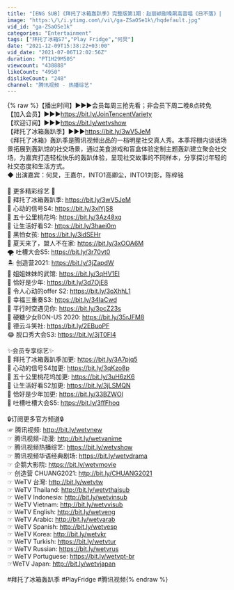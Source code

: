 ```yaml
---
title: "[ENG SUB]《拜托了冰箱轰趴季》完整版第1期：赵丽颖甜嗓飙高音唱《日不落》|  Play! Fridge"
image: "https:\/\/i.ytimg.com\/vi\/ga-ZSaOSe1k\/hqdefault.jpg"
vid_id: "ga-ZSaOSe1k"
categories: "Entertainment"
tags: ["拜托了冰箱S7","Play Fridge","何炅"]
date: "2021-12-09T15:38:22+03:00"
vid_date: "2021-07-06T12:02:56Z"
duration: "PT1H29M50S"
viewcount: "438888"
likeCount: "4950"
dislikeCount: "248"
channel: "腾讯视频 - 热播综艺"
---
```

{% raw %}【播出时间】▶▶▶会员每周三抢先看；非会员下周二晚8点转免<br />【加入会员】▶▶▶<a rel="nofollow" target="blank" href="https://bit.ly/JoinTencentVariety">https://bit.ly/JoinTencentVariety</a><br />【欢迎订阅】▶▶▶<a rel="nofollow" target="blank" href="https://bit.ly/wetvshow">https://bit.ly/wetvshow</a><br />【拜托了冰箱轰趴季】▶▶▶<a rel="nofollow" target="blank" href="https://bit.ly/3wV5JeM">https://bit.ly/3wV5JeM</a><br />《拜托了冰箱》轰趴季是腾讯视频出品的一档明星社交真人秀。本季将棚内谈话场景拓展到轰趴馆的社交场景，通过美食游戏和盲盒体验定制主题轰趴建立聚会社交场，为嘉宾打造轻松快乐的轰趴体验，呈现社交故事的不同样本，分享探讨年轻的社交态度和生活方式。 <br />◆ 出演嘉宾：何炅，王嘉尔，INTO1高卿尘，INTO1刘彰，陈梓铭<br /><br />🍬 更多精彩综艺 🍬<br />🍻 拜托了冰箱轰趴季: <a rel="nofollow" target="blank" href="https://bit.ly/3wV5JeM">https://bit.ly/3wV5JeM</a> <br />💓 心动的信号S4: <a rel="nofollow" target="blank" href="https://bit.ly/3xlYjS8">https://bit.ly/3xlYjS8</a><br />🌺 五十公里桃花坞: <a rel="nofollow" target="blank" href="https://bit.ly/3Az48xq">https://bit.ly/3Az48xq</a><br />💒 让生活好看S2: <a rel="nofollow" target="blank" href="https://bit.ly/3haei0m">https://bit.ly/3haei0m</a><br />🎤 黑怕女孩: <a rel="nofollow" target="blank" href="https://bit.ly/3idSEHr">https://bit.ly/3idSEHr</a><br />🎸 夏天来了，盟人不在家: <a rel="nofollow" target="blank" href="https://bit.ly/3xOOA6M">https://bit.ly/3xOOA6M</a><br /> 🌪 吐槽大会S5: <a rel="nofollow" target="blank" href="https://bit.ly/3r70vt0">https://bit.ly/3r70vt0</a><br /> 🏝 创造营2021: <a rel="nofollow" target="blank" href="https://bit.ly/3jZapdW">https://bit.ly/3jZapdW</a><br />👊 姐姐妹妹的武馆: <a rel="nofollow" target="blank" href="https://bit.ly/3qHV1EI">https://bit.ly/3qHV1EI</a><br />🚙 恰好是少年: <a rel="nofollow" target="blank" href="https://bit.ly/3d7OjE8">https://bit.ly/3d7OjE8</a><br />💌 令人心动的offer S2: <a rel="nofollow" target="blank" href="https://bit.ly/3oXhhL1">https://bit.ly/3oXhhL1</a><br />💏 幸福三重奏S3: <a rel="nofollow" target="blank" href="https://bit.ly/34IaCwd">https://bit.ly/34IaCwd</a><br />💞 平行时空遇见你: <a rel="nofollow" target="blank" href="https://bit.ly/3pcZ23s">https://bit.ly/3pcZ23s</a><br />🍭 硬糖少女BON-US 2020: <a rel="nofollow" target="blank" href="https://bit.ly/35rJFM8">https://bit.ly/35rJFM8</a><br />👏 德云斗笑社: <a rel="nofollow" target="blank" href="https://bit.ly/2EBuoPF">https://bit.ly/2EBuoPF</a><br />😂 脱口秀大会S3: <a rel="nofollow" target="blank" href="https://bit.ly/3jT0Fl4">https://bit.ly/3jT0Fl4</a><br /><br />✨会员专享综艺✨<br />🌻 拜托了冰箱轰趴季加更: <a rel="nofollow" target="blank" href="https://bit.ly/3A7pjq5">https://bit.ly/3A7pjq5</a><br />🌻 心动的信号S4加更: <a rel="nofollow" target="blank" href="https://bit.ly/3qKzo8p">https://bit.ly/3qKzo8p</a><br />🌻 五十公里桃花坞加更: <a rel="nofollow" target="blank" href="https://bit.ly/3uH6zK6">https://bit.ly/3uH6zK6</a><br />🌻 让生活好看S2加更: <a rel="nofollow" target="blank" href="https://bit.ly/3jLSMQN">https://bit.ly/3jLSMQN</a><br />🌻 恰好是少年加更: <a rel="nofollow" target="blank" href="https://bit.ly/33BZWOl">https://bit.ly/33BZWOl</a><br />🌻 吐槽吐槽大会S5: <a rel="nofollow" target="blank" href="https://bit.ly/3ffFhoq">https://bit.ly/3ffFhoq</a><br /><br />🔒订阅更多官方频道🔒<br />☞ 腾讯视频: <a rel="nofollow" target="blank" href="http://bit.ly/wetvnew">http://bit.ly/wetvnew</a><br />☞ 腾讯视频-动漫: <a rel="nofollow" target="blank" href="http://bit.ly/wetvanime">http://bit.ly/wetvanime</a><br />☞ 腾讯视频热播综艺: <a rel="nofollow" target="blank" href="https://bit.ly/wetvshow">https://bit.ly/wetvshow</a><br />☞ 腾讯视频华语经典剧场: <a rel="nofollow" target="blank" href="https://bit.ly/wetvdrama">https://bit.ly/wetvdrama</a><br />☞ 企鹅大影院: <a rel="nofollow" target="blank" href="https://bit.ly/wetvmovie">https://bit.ly/wetvmovie</a><br />☞ 创造营 CHUANG2021: <a rel="nofollow" target="blank" href="http://bit.ly/CHUANG2021">http://bit.ly/CHUANG2021</a><br />☞ WeTV 台灣: <a rel="nofollow" target="blank" href="http://bit.ly/wetvtw">http://bit.ly/wetvtw</a><br />☞ WeTV Thailand: <a rel="nofollow" target="blank" href="http://bit.ly/wetvthaisub">http://bit.ly/wetvthaisub</a><br />☞ WeTV Indonesia: <a rel="nofollow" target="blank" href="http://bit.ly/wetvinsub">http://bit.ly/wetvinsub</a><br />☞ WeTV Vietnam: <a rel="nofollow" target="blank" href="http://bit.ly/wetvvisub">http://bit.ly/wetvvisub</a><br />☞ WeTV English: <a rel="nofollow" target="blank" href="http://bit.ly/wetveng">http://bit.ly/wetveng</a><br />☞ WeTV Arabic: <a rel="nofollow" target="blank" href="http://bit.ly/wetvarab">http://bit.ly/wetvarab</a><br />☞ WeTV Spanish: <a rel="nofollow" target="blank" href="http://bit.ly/wetvesp">http://bit.ly/wetvesp</a><br />☞ WeTV Korea: <a rel="nofollow" target="blank" href="http://bit.ly/wetvkr">http://bit.ly/wetvkr</a><br />☞ WeTV Turkish: <a rel="nofollow" target="blank" href="https://bit.ly/wetvtur">https://bit.ly/wetvtur</a><br />☞ WeTV Russian: <a rel="nofollow" target="blank" href="https://bit.ly/wetvrus">https://bit.ly/wetvrus</a><br />☞ WeTV Portuguese: <a rel="nofollow" target="blank" href="https://bit.ly/wetvpt-br">https://bit.ly/wetvpt-br</a><br />☞WeTV Japan: <a rel="nofollow" target="blank" href="http://bit.ly/wetvjapan">http://bit.ly/wetvjapan</a><br /><br />#拜托了冰箱轰趴季 #PlayFridge #腾讯视频{% endraw %}
